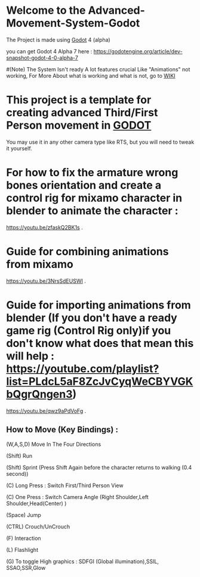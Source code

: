# Welcome to the Advanced-Movement-System-Godot

The Project is made using [Godot](https://github.com/godotengine/godot) 4 (alpha)

you can get Godot 4 Alpha 7 here : https://godotengine.org/article/dev-snapshot-godot-4-0-alpha-7

#(Note) The System Isn't ready A lot features crucial Like "Animations" not working, For More About what is working and what is not, go to [WIKI](https://github.com/ywmaa/Advanced-Movement-System-Godot/wiki)  

# This project is a template for creating advanced Third/First Person movement in [GODOT](https://github.com/godotengine/godot)
You may use it in any other camera type like RTS, but you will need to tweak it yourself.

# For how to fix the armature wrong bones orientation and create a control rig for mixamo character in blender to animate the character :
https://youtu.be/zfaskQ2BK1s .

# Guide for combining animations from mixamo
https://youtu.be/3NrsSdEUSWI .

# Guide for importing animations from blender (If you don't have a ready game rig (Control Rig only)if you don't know what does that mean this will help : https://youtube.com/playlist?list=PLdcL5aF8ZcJvCyqWeCBYVGKbQgrQngen3)
https://youtu.be/qwz9aPdVoFg .

## How to Move (Key Bindings) :

(W,A,S,D) Move In The Four Directions

(Shift) Run

(Shift) Sprint (Press Shift Again before the character returns to walking (0.4 second))

(C) Long Press : Switch First/Third Person View

(C) One Press : Switch Camera Angle (Right Shoulder,Left Shoulder,Head(Center) )


(Space) Jump

(CTRL) Crouch/UnCrouch



(F) Interaction

(L) Flashlight

(G) To toggle High graphics : SDFGI (Global illumination),SSIL, SSAO,SSR,Glow
